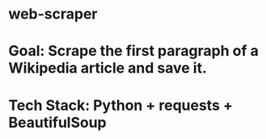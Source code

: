 # web-scraper
# Goal: Scrape the first paragraph of a Wikipedia article and save it.
# Tech Stack: Python + requests + BeautifulSoup